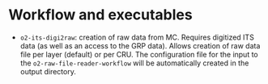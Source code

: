 <!-- doxy
\page refITS ITS
/doxy -->

# Workflow and executables

*   `o2-its-digi2raw`: creation of raw data from MC. Requires digitized ITS data (as well as an access to the GRP data). Allows creation of raw data file per layer (default) or per CRU. The configuration file for the input to the `o2-raw-file-reader-workflow` will be automatically created in the output directory.
